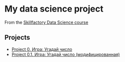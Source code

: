 # My data science project
From the [Skillfactory Data Science course](https://skillfacrory.ru/data-scientist)

## Projects

* [Project 0. Игра: Угадай число](https://github.com/AndreiDS63/sf_data_science/tree/main/project_0)  
* [Project 0.1. Игра: Угадай число (модифицированная)](https://github.com/AndreiDS63/sf_data_science/tree/main/project_0.1_guess-number-task)  
